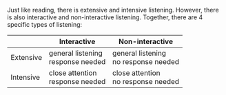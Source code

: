 Just like reading, there is extensive and intensive listening. However, there is also interactive and non-interactive listening. Together, there are 4 specific types of listening:

|           | Interactive                          | Non-interactive                         |
| --------- | ------------------------------------ | --------------------------------------- |
| Extensive | general listening<br>response needed | general listening<br>no response needed |
| Intensive | close attention<br>response needed   | close attention<br>no response needed   |
